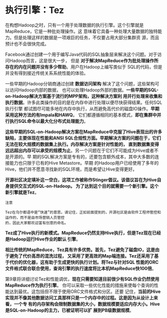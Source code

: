 执行引擎：Tez
===================================================================================
在构想Hadoop之时，只有一个用于处理数据的执行引擎。这个引擎就是MapReduce，它是一种批处理操作。这
意味着它具备一种处理大量数据的独特能力。但是处理这样的数据是一项艰巨的任务，不仅要占用大部分集群资
源，而且预计也不会很快完成。

Facebook通过创建一个用于编写Java代码的SQL抽象层来解决这个问题。对于访问Hadoop而言，这是很大一步，
但是 **对于解决MapReduce作为批处理操作所存在的内在问题并没有多少帮助**。用户在Hadoop上编写类似于
SQL的代码，但是并没有得到接近传统关系系统性能的体验。 

一些早期的Hadoop分销商通过创建 **数据访问架构** 解决了这个问题，这些架构可以访问Hadoop内部的数据，
也可以处理Hadoop外部的数据。**一些早期的SQL-on-Hadoop解决方案基于流行的MPP架构，这种解决方案利
用并行处理来收集和执行数据**。许多此类操作的目的是在内存中进行处理以便尽快获得结果。任何SQL执行引擎
都试图尽可能多地在内存中执行，从而避免高代价的磁盘IO操作。**早期采用这种方法的有Impala和HAWQ**。
它们都遵循相同的基本模式，**即在集群中并行执行SQL命令以最大化分布式处理能力**。

**这些早期的SQL-on-Hadoop解决方案在MapReduce中克服了Hive表现出的许多缺陷，主要体现在性能和ANSI 
SQL合规性方面。早期解决方案的问题在于，它们无法在较大规模的数据集上执行。内存解决方案是针对性能的，
直到数据集变得远远超出内存可以承受的规模为止**。另一个问题在于它们不可能成为Hive或者不是开源的。早
期的SQL解决方案是专有的，还要包含额外成本，其中大多数的连接能力也只限于已有的Hive Metastore。早期
的Hadoop用户已经使用了多年的Hive，他们并不愿意寻找新的SQL环境，而是希望让Hive变得更好。

**开源社区决定填补这一空白，这项工作被称作Stinger倡议。该倡议旨在为Hive自身提供交互式的SQL-on-Hadoop。
为了达到这个目的就需要一个新引擎。这个新引擎就是Tez**。
```
注意

Tez在乌尔都语中是“快速”的意思。请记住，正如前面提到的，开源社区是由软件工程师管控和运作的，而不是由市场营销人员管控
的，因此大家都欢迎富有创意的命名。
```
**Tez成了Hive执行的新模式。MapReduce仍然支持Hive执行，但是Tez现在已经是Hadoop运行Hive作业的默认
引擎**。

**相比传统的MapReduce，Tez具有许多优势。首先，Tez避免了磁盘IO，这是由于避免了代价高昂的混洗过程，
又采用了更高效的Map端连接。Tez还采用了基于代价的优化器，这有助于生成更快的执行计划。将Tez与针对SQL
性能的ORC文件格式联合联合使用，查询引擎的执行速度将比本机MapReduce快100倍**。

第9章将详细讨论Tez和性能调优，**现在只需要知道目前很少有SQL作业仍然使用MapReduce作为执行引擎**。
你可以采取一些优化性能的措施来使每个查询的性能达到最优。这包括但不限于使用ORC文件格式和分区。还要
记住，**当前的Hive实现并不像其他数据访问工具那样只是一个内存中的过程。这是因为从设计上来看，一个专
有的内存架构会限制数据集的大小，数据规模要适应内存大小。Hive是SQL-on-Hadoop的主力，已被证明可以扩
展到PB级数据规模**。




